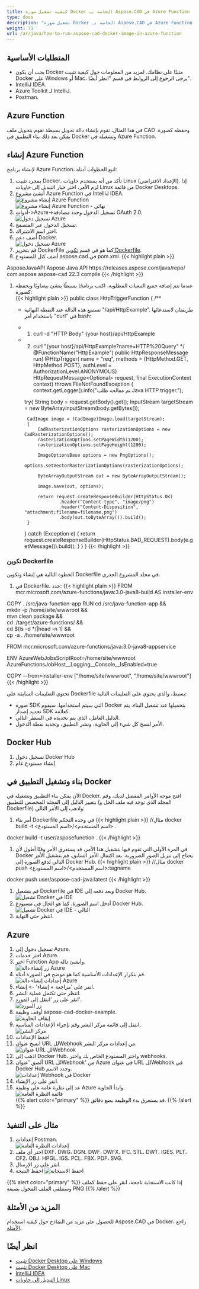 ```yaml
---
title: كيفية تشغيل صورة Docker الخاصة بـ Aspose.CAD في Azure Function
type: docs
description: "تشغيل صورة Docker الخاصة بـ Aspose.CAD في Azure Function."
weight: 71
url: /ar/java/how-to-run-aspose-cad-docker-image-in-azure-function
---
```


## المتطلبات الأساسية
- يجب أن يكون Docker مثبتًا على نظامك. لمزيد من المعلومات حول كيفية تثبيت Docker على Windows أو Mac، يرجى الرجوع إلى الروابط في قسم "انظر أيضًا".
- IntelliJ IDEA.
- Azure Toolkit لـ IntelliJ.
- Postman.

## Azure Function

في هذا المثال، تقوم بإنشاء دالة تحويل بسيطة تقوم بتحويل ملف CAD وحفظه كصورة. يمكن بعد ذلك بناء التطبيق في Docker وتشغيله في Azure Function.

## إنشاء Azure Function

لإنشاء برنامج Azure Function، اتبع الخطوات أدناه:
1. بمجرد تثبيت Docker، تأكد من أنه يستخدم حاويات Linux (الإعداد الافتراضي). إذا لزم الأمر، اختر خيار التبديل إلى حاويات Linux من قائمة Docker Desktops.
1. أنشئ مشروع Azure Function في IntelliJ IDEA.<br>
![إنشاء مشروع Azure Function](/_assets/create-function-ide-1.png)<br>
![إنشاء مشروع Azure Function - نهائي](/_assets/create-function-ide-2.png)<br>
1. أدوات->Azure->تسجيل الدخول وحدد مصادقة OAuth 2.0.<br>
![تسجيل دخول Azure](/_assets/sign-in-azure.png)<br>
1. تسجيل الدخول عبر المتصفح.
1. اختر اسم الاشتراك.
1. أضف دعم Docker.<br>
![تسجيل دخول Azure](/_assets/add-docker-support.png)<br>
1. قم بتحرير DockerFile كما هو في قسم <a href="#configuring-a-dockerfile">تكوين Dockerfile</a>.
1. أضف كتل للمستودع aspose.cad في pom.xml.
{{< highlight plain >}}
<repositories>
    <repository>
		<id>AsposeJavaAPI</id>
        <name>Aspose Java API</name>
        <url>https://releases.aspose.com/java/repo/</url>
    </repository>
</repositories>


<dependencies>
 <dependency>
    <groupId>com.aspose</groupId>
    <artifactId>aspose-cad</artifactId>
    <version>22.3</version>
    <scope>compile</scope>
  </dependency>
</dependencies>
{{< /highlight >}}

1. عندما تتم إضافة جميع التبعيات المطلوبة، اكتب برنامجًا بسيطًا ينشئ بيضاويًا ويحفظه كصورة:<br>
{{< highlight plain >}}
public class HttpTriggerFunction {
    /**
     * تستمع هذه الدالة عند النقطة النهائية "/api/HttpExample". طريقتان لاستدعائها باستخدام أمر "curl" في bash:
     * 1. curl -d "HTTP Body" {your host}/api/HttpExample
     * 2. curl "{your host}/api/HttpExample?name=HTTP%20Query"
     */
    @FunctionName("HttpExample")
    public HttpResponseMessage run(
            @HttpTrigger(
                name = "req",
                methods = {HttpMethod.GET, HttpMethod.POST},
                authLevel = AuthorizationLevel.ANONYMOUS)
                HttpRequestMessage<Optional<String>> request,
            final ExecutionContext context) throws FileNotFoundException {
        context.getLogger().info("تم معالجة طلب Java HTTP trigger.");

        try{
            String body = request.getBody().get();
            InputStream targetStream = new ByteArrayInputStream(body.getBytes());

            CadImage image = (CadImage)Image.load(targetStream);
            {
                CadRasterizationOptions rasterizationOptions = new CadRasterizationOptions();
                rasterizationOptions.setPageWidth(1200);
                rasterizationOptions.setPageHeight(1200);

                ImageOptionsBase options = new PngOptions();
                options.setVectorRasterizationOptions(rasterizationOptions);

                ByteArrayOutputStream out = new ByteArrayOutputStream();

                image.save(out, options);

                return request.createResponseBuilder(HttpStatus.OK)
                        .header("Content-type", "image/png")
                        .header("Content-Disposition", "attachment;filename=filename.png")
                        .body(out.toByteArray()).build();
            }
        }
        catch (Exception e)
		{
            return request.createResponseBuilder(HttpStatus.BAD_REQUEST).body(e.getMessage()).build();
        }
    }
}
{{< /highlight >}}

### تكوين Dockerfile

 الخطوة التالية هي إنشاء وتكوين Dockerfile في مجلد المشروع الجذري.

1. في Dockerfile، حدد:
{{< highlight plain >}}
FROM mcr.microsoft.com/azure-functions/java:3.0-java8-build AS installer-env

COPY . /src/java-function-app
RUN cd /src/java-function-app && \
    mkdir -p /home/site/wwwroot && \
    mvn clean package && \
    cd ./target/azure-functions/ && \
    cd $(ls -d */|head -n 1) && \
    cp -a . /home/site/wwwroot

FROM mcr.microsoft.com/azure-functions/java:3.0-java8-appservice

ENV AzureWebJobsScriptRoot=/home/site/wwwroot \
    AzureFunctionsJobHost__Logging__Console__IsEnabled=true

COPY --from=installer-env ["/home/site/wwwroot", "/home/site/wwwroot"]
{{< /highlight >}}

 تحتوي التعليمات السابقة على Dockerfile بسيط، والذي يحتوي على التعليمات التالية:

- صورة SDK التي سيتم استخدامها. سيقوم Docker بتحميلها عند تشغيل البناء. يتم تحديد إصدار SDK كعلامة.
- الدليل العامل، الذي يتم تحديده في السطر التالي.
- الأمر لنسخ كل شيء إلى الحاوية، ونشر التطبيق، وتحديد نقطة الدخول.

## Docker Hub
1. تسجيل دخول Docker Hub
1. إنشاء مستودع عام

## بناء وتشغيل التطبيق في Docker
 
 الآن يمكن بناء التطبيق وتشغيله في Docker. افتح موجه الأوامر المفضل لديك، وقم بتغيير الدليل إلى المجلد المخصص للتطبيق (المجلد الذي توجد فيه ملف الحل و Dockerfile) واذهب إلى الأمر التالي:


1. أمر بناء Dockerfile في وحدة التحكم
{{< highlight plain >}}
//مثال
docker build -t <اسم المستخدم>/<اسم المستودع> .

docker build -t user/asposefunction .
{{< /highlight >}}
 
1. في المرة الأولى التي تقوم فيها بتشغيل هذا الأمر، قد يستغرق الأمر وقتًا أطول لأن Docker يحتاج إلى تنزيل الصور الضرورية. بعد اكتمال الأمر السابق، قم بتشغيل الأمر التالي لدفع الصورة إلى Docker Hub.
{{< highlight plain >}}
//مثال
docker push <اسم المستخدم>/<اسم المستودع>:tagname

docker push user/aspose-cad-java:latest
{{< /highlight >}}

1. قم بتشغيل Dockerfile في IDE وبعد دفعه إلى Docker Hub.<br>
![تشغيل Docker في IDE](/_assets/docker-run-in-ide.png)<br>
1. أدخل اسم الصورة، كما هو الحال في مستودع Docker Hub.<br>
![تشغيل Docker في IDE - التالي](/_assets/docker-run-in-ide-1.png)<br>
1. انتظر حتى النهاية.

## Azure

1. تسجيل دخول إلى Azure.
1. اختر خدمات Azure.
1. اختر Function App وأنشئ دالة.<br>
![زر إنشاء دالة Azure](/_assets/create-function-azure.png)<br>
1. قم بتكرار الإعدادات الأساسية كما هو موضح في الصورة أدناه.<br>
![إعدادات إنشاء دالة Azure](/_assets/create-function-settings.png)<br>
1. انقر على 'مراجعة + إنشاء' -> إنشاء.
1. انتظر حتى تكتمل عملية النشر.
1. انقر على زر 'انتقل إلى المورد'.<br>
![زر المورد](/_assets/azure/go-to-resource.png)<br>
1. أوقف وظيفة aspose-cad-docker-example.<br>
![إيقاف الحاوية](/_assets/stop-container.png)<br>
1. انتقل إلى قائمة مركز النشر وقم بإجراء الإعدادات المناسبة.<br>
![مركز النشر](/_assets/deployment-center.png)<br>
1. احفظ الإعدادات
1. انسخ عنوان URL للWebhook من إعدادات مركز النشر.<br>
![عنوان URL للWebhook](/_assets/webhook-url.png)<br>
1. اذهب إلى Docker Hub، واختر المستودع الخاص بك واختر webhooks.
1. ألصق 'عنوان URL للWebhook' من Azure في عنوان URL للWebhook في Docker Hub وحدد الاسم.<br>
![إعدادات Webhook في Docker](/_assets/webhook.png)<br>
1. انقر على زر الإنشاء.
1. عد إلى نظرة عامة على وظيفة Azure وابدأ الحاوية.<br>
![قائمة النظرة العامة](/_assets/overview.png)<br>
{{% alert color="primary" %}} 
قد يستغرق بدء الوظيفة بضع دقائق.
{{% /alert %}}

## مثال على التنفيذ

1. إعدادات Postman.<br>
![إعدادات النظرة العامة](/_assets/postman-settings.png)<br>
1. اختر أي ملف DXF، DWG، DGN، DWF، DWFX، IFC، STL، DWT، IGES، PLT، CF2، OBJ، HPGL، IGS، PCL، FBX، PDF، SVG.
1. انقر على زر الإرسال.
1. احفظ النتيجة
![احفظ الاستجابة](/_assets/response-postman.png)<br>

{{% alert color="primary" %}} 
إذا كانت الاستجابة ناجحة، انقر على حفظ كملف وستتلقى الملف المحول بصيغة PNG
{{% /alert %}}

## المزيد من الأمثلة

للحصول على مزيد من النماذج حول كيفية استخدام Aspose.CAD في Docker، راجع [الأمثلة](https://github.com/aspose-cad/Aspose.CAD-Documentation).


## انظر أيضًا

- [تثبيت Docker Desktop على Windows](https://docs.docker.com/docker-for-windows/install/)
- [تثبيت Docker Desktop على Mac](https://docs.docker.com/docker-for-mac/install/)
- [IntelliJ IDEA](https://www.jetbrains.com/idea/)
- [التبديل إلى حاويات Linux](https://docs.docker.com/docker-for-windows/#switch-between-windows-and-linux-containers)

